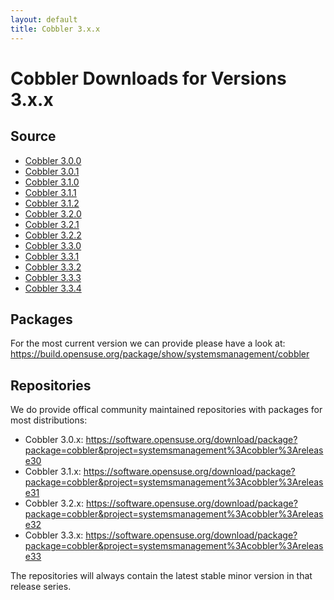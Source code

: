 ```yaml
---
layout: default
title: Cobbler 3.x.x
---
```


# Cobbler Downloads for Versions 3.x.x

## Source

- [Cobbler 3.0.0](https://github.com/cobbler/cobbler/releases/tag/v3.0.0)
- [Cobbler 3.0.1](https://github.com/cobbler/cobbler/releases/tag/v3.0.1)
- [Cobbler 3.1.0](https://github.com/cobbler/cobbler/releases/tag/v3.1.0)
- [Cobbler 3.1.1](https://github.com/cobbler/cobbler/releases/tag/v3.1.1)
- [Cobbler 3.1.2](https://github.com/cobbler/cobbler/releases/tag/v3.1.2)
- [Cobbler 3.2.0](https://github.com/cobbler/cobbler/releases/tag/v3.2.0)
- [Cobbler 3.2.1](https://github.com/cobbler/cobbler/releases/tag/v3.2.1)
- [Cobbler 3.2.2](https://github.com/cobbler/cobbler/releases/tag/v3.2.2)
- [Cobbler 3.3.0](https://github.com/cobbler/cobbler/releases/tag/v3.3.0)
- [Cobbler 3.3.1](https://github.com/cobbler/cobbler/releases/tag/v3.3.1)
- [Cobbler 3.3.2](https://github.com/cobbler/cobbler/releases/tag/v3.3.2)
- [Cobbler 3.3.3](https://github.com/cobbler/cobbler/releases/tag/v3.3.3)
- [Cobbler 3.3.4](https://github.com/cobbler/cobbler/releases/tag/v3.3.4)

## Packages

For the most current version we can provide please have a look at:
<https://build.opensuse.org/package/show/systemsmanagement/cobbler>

## Repositories

We do provide offical community maintained repositories with packages for most distributions:

- Cobbler 3.0.x: <https://software.opensuse.org/download/package?package=cobbler&project=systemsmanagement%3Acobbler%3Arelease30>
- Cobbler 3.1.x: <https://software.opensuse.org/download/package?package=cobbler&project=systemsmanagement%3Acobbler%3Arelease31>
- Cobbler 3.2.x: <https://software.opensuse.org/download/package?package=cobbler&project=systemsmanagement%3Acobbler%3Arelease32>
- Cobbler 3.3.x: <https://software.opensuse.org/download/package?package=cobbler&project=systemsmanagement%3Acobbler%3Arelease33>

The repositories will always contain the latest stable minor version in that release series.
